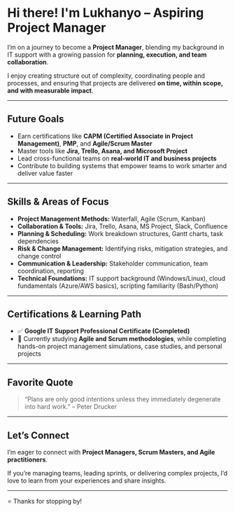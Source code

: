 # Hi there! I'm Lukhanyo – Aspiring Project Manager  

I’m on a journey to become a **Project Manager**, blending my background in IT support with a growing passion for **planning, execution, and team collaboration**.  

I enjoy creating structure out of complexity, coordinating people and processes, and ensuring that projects are delivered **on time, within scope, and with measurable impact**.  

---

## Future Goals  
- Earn certifications like **CAPM (Certified Associate in Project Management)**, **PMP**, and **Agile/Scrum Master**  
- Master tools like **Jira, Trello, Asana, and Microsoft Project**  
- Lead cross-functional teams on **real-world IT and business projects**  
- Contribute to building systems that empower teams to work smarter and deliver value faster  

---

## Skills & Areas of Focus  
- **Project Management Methods:** Waterfall, Agile (Scrum, Kanban)  
- **Collaboration & Tools:** Jira, Trello, Asana, MS Project, Slack, Confluence  
- **Planning & Scheduling:** Work breakdown structures, Gantt charts, task dependencies  
- **Risk & Change Management:** Identifying risks, mitigation strategies, and change control  
- **Communication & Leadership:** Stakeholder communication, team coordination, reporting  
- **Technical Foundations:** IT support background (Windows/Linux), cloud fundamentals (Azure/AWS basics), scripting familiarity (Bash/Python)  

---

## Certifications & Learning Path  
- ✅ **Google IT Support Professional Certificate (Completed)**  
- 📌 Currently studying **Agile and Scrum methodologies**, while completing hands-on project management simulations, case studies, and personal projects  

---

## Favorite Quote  
> “Plans are only good intentions unless they immediately degenerate into hard work.” – Peter Drucker  

---

## Let’s Connect  
I’m eager to connect with **Project Managers, Scrum Masters, and Agile practitioners**.  

If you’re managing teams, leading sprints, or delivering complex projects, I’d love to learn from your experiences and share insights.  

---

⭐️ Thanks for stopping by!
